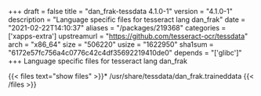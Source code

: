 +++
draft = false
title = "dan_frak-tessdata 4.1.0-1"
version = "4.1.0-1"
description = "Language specific files for tesseract lang dan_frak"
date = "2021-02-22T14:10:37"
aliases = "/packages/219368"
categories = ['xapps-extra']
upstreamurl = "https://github.com/tesseract-ocr/tessdata"
arch = "x86_64"
size = "506220"
usize = "1622950"
sha1sum = "6172e57fc756a4c0776c42c4df35692219410de0"
depends = "['glibc']"
+++
Language specific files for tesseract lang dan_frak

{{< files text="show files" >}}* /usr/share/tessdata/dan_frak.traineddata
{{< /files >}}